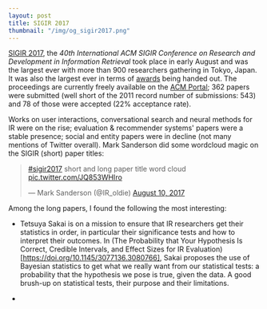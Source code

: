 ```yaml
---
layout: post
title: SIGIR 2017
thumbnail: "/img/og_sigir2017.png" 
---
```


[SIGIR 2017](http://sigir.org/sigir2017/), the *40th International ACM SIGIR Conference on Research and Development in Information Retrieval* took place in early August and was the largest ever with more than 900 researchers gathering in Tokyo, Japan. It was also the largest ever in terms of [awards](http://sigir.org/sigir2017/program/awards/) being handed out. The proceedings are currently freely available on the [ACM Portal](http://dl.acm.org/citation.cfm?id=3077136); 362 papers were submitted (well short of the 2011 record number of submissions: 543) and 78 of those were accepted (22% acceptance rate).

Works on user interactions, conversational search and neural methods for IR were on the rise; evaluation & recommender systems' papers were a stable presence; social and entity papers were in decline (not many mentions of Twitter overall). Mark Sanderson did some wordcloud magic on the SIGIR (short) paper titles:
<blockquote class="twitter-tweet" data-lang="en"><p lang="en" dir="ltr"><a href="https://twitter.com/hashtag/sigir2017?src=hash">#sigir2017</a> short and long paper title word cloud <a href="https://t.co/JQ853WHIro">pic.twitter.com/JQ853WHIro</a></p>&mdash; Mark Sanderson (@IR_oldie) <a href="https://twitter.com/IR_oldie/status/895585848644608000">August 10, 2017</a></blockquote>
<script async src="//platform.twitter.com/widgets.js" charset="utf-8"></script>

Among the long papers, I found the following the most interesting:

* Tetsuya Sakai is on a mission to ensure that IR researchers get their statistics in order, in particular their significance tests and how to interpret their outcomes. In (The Probability that Your Hypothesis Is Correct, Credible Intervals, and Effect Sizes for IR Evaluation)[https://doi.org/10.1145/3077136.3080766], Sakai proposes the use of Bayesian statistics to get what we really want from our statistical tests: a probability that the hypothesis we pose is true, given the data. A good brush-up on statistical tests, their purpose and their limitations.

* 

